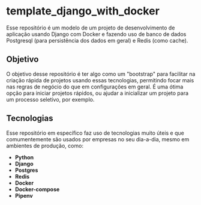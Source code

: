 # template_django_with_docker

Esse repositório é um modelo de um projeto de desenvolvimento de aplicação usando Django com Docker e fazendo uso de banco de dados Postgresql (para persistência dos dados em geral) e Redis (como cache).

## Objetivo

O objetivo desse repositório é ter algo como um "bootstrap" para facilitar na criação rápida de projetos usando essas tecnologias, permitindo focar mais nas regras de negócio do que em configurações em geral. É uma ótima opção para iniciar projetos rápidos, ou ajudar a inicializar um projeto para um processo seletivo, por exemplo.

## Tecnologias

Esse repositório em específico faz uso de tecnologias muito úteis e que comumentemente são usados por empresas no seu dia-a-dia, mesmo em ambientes de produção, como:

- **Python**
- **Django**
- **Postgres**
- **Redis**
- **Docker**
- **Docker-compose**
- **Pipenv**




